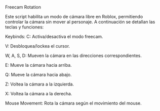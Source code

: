 Freecam Rotation

Este script habilita un modo de cámara libre en Roblox, permitiendo controlar la cámara sin mover al personaje. A continuación se detallan las teclas y funciones:

Keybinds:
C: Activa/desactiva el modo freecam.

V: Desbloquea/lockea el cursor.

W, A, S, D: Mueven la cámara en las direcciones correspondientes.

E: Mueve la cámara hacia arriba.

Q: Mueve la cámara hacia abajo.

Z: Voltea la cámara a la izquierda.

X: Voltea la cámara a la derecha.

Mouse Movement: Rota la cámara según el movimiento del mouse.
